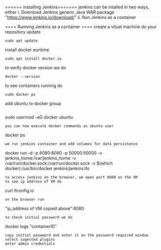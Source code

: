 ====== installing Jenkins=======
jenkins can be intalled in two ways, either
i. Download Jenkins generic Java WAR package "https://www.jenkins.io/download/"
ii. Run Jenkins as a container

==== Running Jenkins as a container ====
 create a vitual machine
 do your repository update
 ```
 sudo apt update
```
install docker euntime
```
sudo apt install docker.io
```
to verify docker version we do
```
docker --version
```
to see containers running do
```
sudo docker ps
```
add ubuntu to docker group
```
```
sudo usermod -aG docker ubuntu
```
you can now execute docker commands as ubuntu user
```
docker ps
```
we run jenkins container and add volumes for data persistence
```
docker run -d -p 8080:8080 -p 50000:50000 -v jenkins_home:/var/jenkins_home -v /var/run/docker.sock:/var/run/docker.sock -v $(which docker):/usr/bin/docker jenkins/jenkins:lts
```
to access jenkins on the browser, we open port 8080 on the VM
to see ip address of VM do
```
curl ifconfig.io
```
on the browser run
```
"ip_address of VM copied above":8080 
```
to check initial password we do
```
docker logs "containerID"
```
copy initial paswword and enter it on the password required window
select sugested plugins
enter admin credentials
